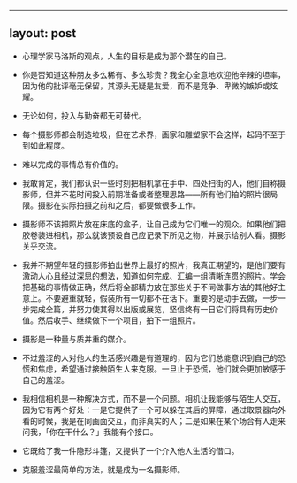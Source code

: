 ---
layout: post
----
- 心理学家马洛斯的观点，人生的目标是成为那个潜在的自己。

- 你是否知道这种朋友多么稀有、多么珍贵？我全心全意地欢迎他辛辣的坦率，因为他的批评毫无保留，其源头无疑是友爱，而不是竞争、卑微的嫉妒或炫耀。

- 无论如何，投入与勤奋都无可替代。

- 每个摄影师都会制造垃圾，但在艺术界，画家和雕塑家不会这样，起码不至于到如此程度。

- 难以完成的事情总有价值的。

- 我敢肯定，我们都认识一些时刻把相机拿在手中、四处扫街的人，他们自称摄影师，但并不花时间投入前期准备或者整理思路——所有他们拍的照片很局限。摄影在实际拍摄之前和之后，都要做很多工作。

- 摄影师不该把照片放在床底的盒子，让自己成为它们唯一的观众。如果他们把胶卷装进相机，那么就该预设自己应记录下所见之物，并展示给别人看。摄影关乎交流。

- 我并不期望年轻的摄影师拍出世界上最好的照片，我真正期望的，是他们要有激动人心且经过深思的想法，知道如何完成、汇编一组清晰连贯的照片。学会把基础的事情做正确，然后将全部精力放在那些关于不同做事方法的其他好主意上。不要避重就轻，假装所有一切都不在话下。重要的是动手去做，一步一步完成全篇，并努力使其得以出版或展览，坚信终有一日它们将具有历史价值。然后收手、继续做下一个项目，拍下一组照片。

- 摄影是一种量与质并重的媒介。

- 不过羞涩的人对他人的生活感兴趣是有道理的，因为它们总能意识到自己的恐慌和焦虑，希望通过接触陌生人来克服。一旦止于恐慌，他们就会更加敏感于自己的羞涩。

- 我相信相机是一种解决方式，而不是一个问题。相机让我能够与陌生人交互，因为它有两个好处：一是它提供了一个可以躲在其后的屏障，通过取景器向外看的时候，我是在同画面交互，而非真实的人；二是如果在某个场合有人走来问我，「你在干什么？」我能有个接口。

- 它既给了我一件隐形斗篷，又提供了一个介入他人生活的借口。

- 克服羞涩最简单的方法，就是成为一名摄影师。